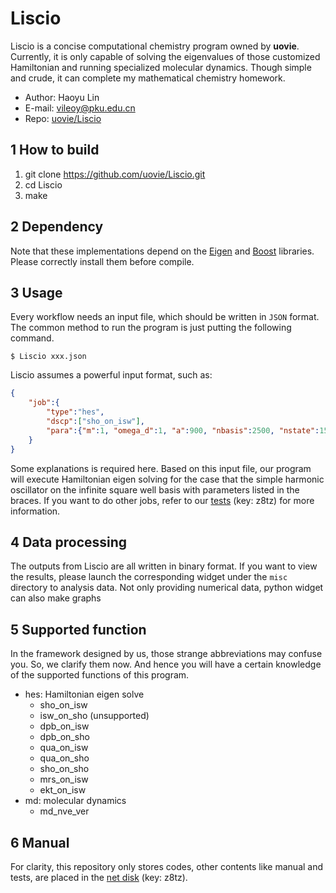 # Liscio

Liscio is a concise computational chemistry program owned by **uovie**. Currently, it is only capable of solving the eigenvalues of those customized Hamiltonian and running specialized molecular dynamics. Though simple and crude, it can complete my mathematical chemistry homework.

- Author: Haoyu Lin
- E-mail: vileoy@pku.edu.cn
- Repo: [uovie/Liscio](https://github.com/uovie/Liscio)

## 1 How to build

1. git clone https://github.com/uovie/Liscio.git
2. cd Liscio
3. make

## 2 Dependency

Note that these implementations depend on the [Eigen](http://eigen.tuxfamily.org) and [Boost](https://www.boost.org/) libraries. Please correctly install them before compile.

## 3 Usage

Every workflow needs an input file, which should be written in `JSON` format. The common method to run the program is just putting the following command.

```shell
$ Liscio xxx.json
```

Liscio assumes a powerful input format, such as:

```json
{
    "job":{
        "type":"hes",
        "dscp":["sho_on_isw"],
        "para":{"m":1, "omega_d":1, "a":900, "nbasis":2500, "nstate":15}
    }
}
```

Some explanations is required here. Based on this input file, our program will execute Hamiltonian eigen solving for the case that the simple harmonic oscillator on the infinite square well basis with parameters listed in the braces. If you want to do other jobs, refer to our [tests](https://pan.baidu.com/s/1VDburXG_gyI5RUNdl7S78A) (key: z8tz) for more information.

## 4 Data processing

The outputs from Liscio are all written in binary format. If you want to view the results, please launch the corresponding widget under the `misc` directory to analysis data. Not only providing numerical data, python widget can also make graphs

## 5 Supported function

In the framework designed by us, those strange abbreviations may confuse you. So, we clarify them now. And hence you will have a certain knowledge of the supported functions of this program.

- hes: Hamiltonian eigen solve
  - sho_on_isw
  - isw_on_sho (unsupported)
  - dpb_on_isw
  - dpb_on_sho
  - qua_on_isw
  - qua_on_sho
  - sho_on_sho
  - mrs_on_isw
  - ekt_on_isw
- md: molecular dynamics
  - md_nve_ver

## 6 Manual

 For clarity, this repository only stores codes, other contents like manual and tests, are placed in the [net disk](https://pan.baidu.com/s/1VDburXG_gyI5RUNdl7S78A) (key: z8tz).